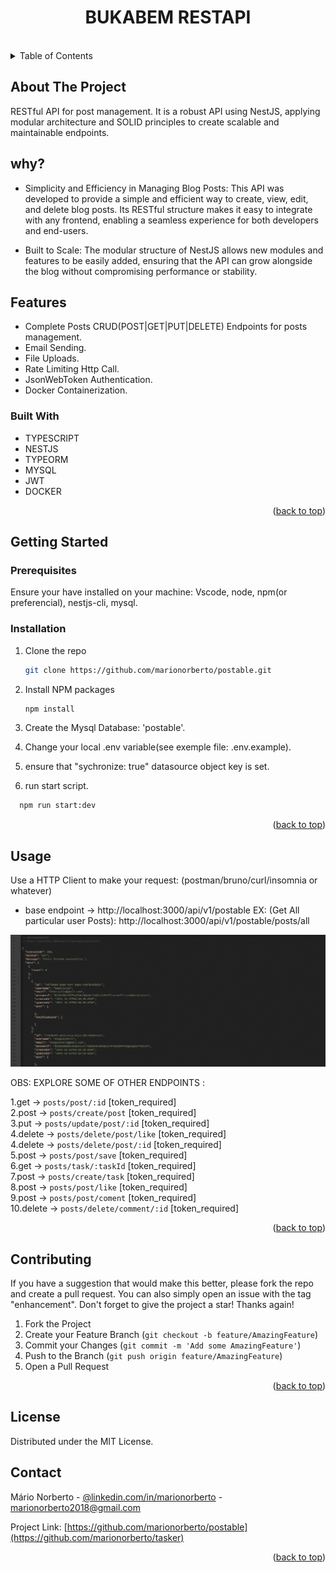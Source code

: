 <div align="center">
  <h1>BUKABEM RESTAPI</h1>
</div>
<br />
<!-- TABLE OF CONTENTS -->
<details>
  <summary>Table of Contents</summary>
  <ol>
    <li>
      <a href="#about-the-project">About The Project</a>
      <ul>
        <li><a href="#built-with">Built With</a></li>
      </ul>
    </li>
    <li>
      <a href="#getting-started">Getting Started</a>
      <ul>
        <li><a href="#prerequisites">Prerequisites</a></li>
        <li><a href="#installation">Installation</a></li>
      </ul>
    </li>
    <li><a href="#usage">Usage</a></li>
    <li><a href="#contributing">Contributing</a></li>
    <li><a href="#license">License</a></li>
    <li><a href="#contact">Contact</a></li>
  </ol>
</details>

<!-- ABOUT THE PROJECT -->
## About The Project
RESTful API for post management. It is a robust API using
NestJS, applying modular architecture and SOLID principles to create scalable and maintainable endpoints.

## why?
* Simplicity and Efficiency in Managing Blog Posts: This API was developed to provide a simple and efficient way to create, view, edit, and delete blog posts. Its RESTful structure makes it easy to integrate with any frontend, enabling a seamless experience for both developers and end-users.

* Built to Scale: The modular structure of NestJS allows new modules and features to be easily added, ensuring that the API can grow alongside the blog without compromising performance or stability.

## Features
* Complete Posts CRUD(POST|GET|PUT|DELETE) Endpoints for posts management.
* Email Sending.
* File Uploads.
* Rate Limiting Http Call.
* JsonWebToken Authentication.
* Docker Containerization.

### Built With
* TYPESCRIPT
* NESTJS
* TYPEORM
* MYSQL
* JWT
* DOCKER
<p align="right">(<a href="#readme-top">back to top</a>)</p>


<!-- GETTING STARTED -->
## Getting Started

### Prerequisites
Ensure your have installed on your machine: Vscode, node, npm(or preferencial), nestjs-cli, mysql.


### Installation
1. Clone the repo
   ```sh
   git clone https://github.com/marionorberto/postable.git
   ```
2. Install NPM packages
   ```sh
   npm install
   ```
3. Create the Mysql Database: 'postable'.

4. Change your local .env variable(see exemple file: .env.example).

5. ensure that "sychronize: true" datasource object key is set.

6. run start script.
 ```sh
   npm run start:dev
   ```

<p align="right">(<a href="#readme-top">back to top</a>)</p>


<!-- USAGE EXAMPLES -->
## Usage
Use a HTTP Client to make your request: (postman/bruno/curl/insomnia or whatever)

* base endpoint -> http://localhost:3000/api/v1/postable
EX: (Get All particular user Posts): http://localhost:3000/api/v1/postable/posts/all


<img src="poster-readme.png">

OBS: EXPLORE SOME OF OTHER ENDPOINTS :

1.get     -> `posts/post/:id`                          [token_required] <br>
2.post    -> `posts/create/post`                       [token_required] <br>
3.put     -> `posts/update/post/:id`                   [token_required] <br>
4.delete  -> `posts/delete/post/like`                  [token_required] <br>
4.delete  -> `posts/delete/post/:id`                   [token_required] <br>
5.post    -> `posts/post/save`                         [token_required] <br>
6.get     -> `posts/task/:taskId`                      [token_required] <br>
7.post    -> `posts/create/task`                       [token_required] <br>
8.post    -> `posts/post/like`                         [token_required] <br>
9.post    -> `posts/post/coment`                       [token_required] <br>
10.delete -> `posts/delete/comment/:id`                [token_required] <br>


<p align="right">(<a href="#readme-top">back to top</a>)</p>


<!-- CONTRIBUTING -->
## Contributing
If you have a suggestion that would make this better, please fork the repo and create a pull request. You can also simply open an issue with the tag "enhancement".
Don't forget to give the project a star! Thanks again!

1. Fork the Project
2. Create your Feature Branch (`git checkout -b feature/AmazingFeature`)
3. Commit your Changes (`git commit -m 'Add some AmazingFeature'`)
4. Push to the Branch (`git push origin feature/AmazingFeature`)
5. Open a Pull Request

<p align="right">(<a href="#readme-top">back to top</a>)</p>

<!-- LICENSE -->
## License
Distributed under the MIT License.


## Contact
Mário Norberto - [@linkedin.com/in/marionorberto](https://linkedin.com/in/marionorberto) - marionorberto2018@gmail.com

Project Link: [https://github.com/marionorberto/postable](https://github.com/marionorberto/tasker)

<p align="right">(<a href="#readme-top">back to top</a>)</p>